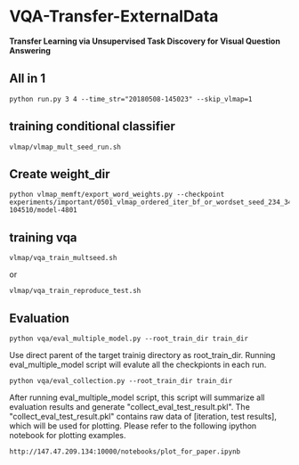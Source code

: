 # VQA-Transfer-ExternalData
**Transfer Learning via Unsupervised Task Discovery for Visual Question Answering**


## All in 1

    python run.py 3 4 --time_str="20180508-145023" --skip_vlmap=1

## training conditional classifier

    vlmap/vlmap_mult_seed_run.sh

## Create weight_dir

    python vlmap_memft/export_word_weights.py --checkpoint experiments/important/0501_vlmap_ordered_iter_bf_or_wordset_seed_234_345_456/vlmap_bf_or_wordset_withatt_sp_d_memft_all_new_vocab50_obj3000_attr1000_maxlen10_ordered_iter_bs512_lr0.001_seed456_20180501-104510/model-4801

## training vqa

    vlmap/vqa_train_multseed.sh

or 

    vlmap/vqa_train_reproduce_test.sh


## Evaluation

    python vqa/eval_multiple_model.py --root_train_dir train_dir

Use direct parent of the target trainig directory as root_train_dir. Running eval_multiple_model script will evalute all the checkpionts in each run.

    python vqa/eval_collection.py --root_train_dir train_dir

After running eval_multiple_model script, this script will summarize all evaluation results and generate "collect_eval_test_result.pkl". The "collect_eval_test_result.pkl" contains raw data of [iteration, test results], which will be used for plotting. Please refer to the following ipython notebook for plotting examples.

    http://147.47.209.134:10000/notebooks/plot_for_paper.ipynb

